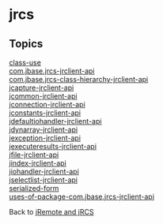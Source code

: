 # jrcs

<PageHeader />

## Topics

[class-use](./class-use)  
[com.jbase.jrcs-jrclient-api](./com.jbase.jrcs-jrclient-api)  
[com.jbase.jrcs-class-hierarchy-jrclient-api](./com.jbase.jrcs-class-hierarchy-jrclient-api)  
[jcapture-jrclient-api](./jcapture-jrclient-api)  
[jcommon-jrclient-api](./jcommon-jrclient-api)  
[jconnection-jrclient-api](./jconnection-jrclient-api)  
[jconstants-jrclient-api](./jconstants-jrclient-api)  
[jdefaultiohandler-jrclient-api](./jdefaultiohandler-jrclient-api)  
[jdynarray-jrclient-api](./jdynarray-jrclient-api)  
[jexception-jrclient-api](./jexception-jrclient-api)  
[jexecuteresults-jrclient-api](./jexecuteresults-jrclient-api)  
[jfile-jrclient-api](./jfile-jrclient-api)  
[jindex-jrclient-api](./jindex-jrclient-api)  
[jiohandler-jrclient-api](./jiohandler-jrclient-api)  
[jselectlist-jrclient-api](./jselectlist-jrclient-api)  
[serialized-form](./serialized-form)  
[uses-of-package-com.jbase.jrcs-jrclient-api](./uses-of-package-com.jbase.jrcs-jrclient-api)  

Back to  [jRemote and jRCS](./../README.md)
